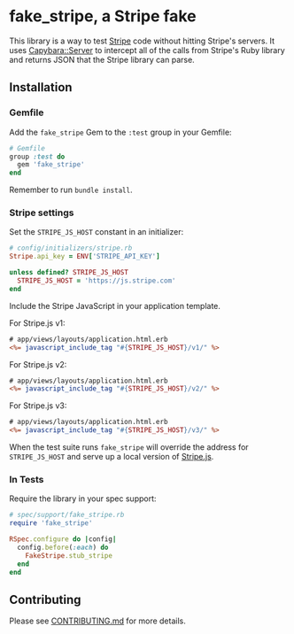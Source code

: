# fake\_stripe, a Stripe fake

This library is a way to test [Stripe](http://www.stripe.com/) code without hitting Stripe's
servers. It uses
[Capybara::Server](https://github.com/jnicklas/capybara/blob/master/lib/capybara/server.rb) to intercept all of the calls from Stripe's
Ruby library and returns JSON that the Stripe library can parse.

## Installation

### Gemfile

Add the `fake_stripe` Gem to the `:test` group in your Gemfile:

```ruby
# Gemfile
group :test do
  gem 'fake_stripe'
end
```

Remember to run `bundle install`.

### Stripe settings

Set the `STRIPE_JS_HOST` constant in an initializer:

```ruby
# config/initializers/stripe.rb
Stripe.api_key = ENV['STRIPE_API_KEY']

unless defined? STRIPE_JS_HOST
  STRIPE_JS_HOST = 'https://js.stripe.com'
end
```

Include the Stripe JavaScript in your application template.

For Stripe.js v1:

```rhtml
# app/views/layouts/application.html.erb
<%= javascript_include_tag "#{STRIPE_JS_HOST}/v1/" %>
```

For Stripe.js v2:

```rhtml
# app/views/layouts/application.html.erb
<%= javascript_include_tag "#{STRIPE_JS_HOST}/v2/" %>
```

For Stripe.js v3:

```rhtml
# app/views/layouts/application.html.erb
<%= javascript_include_tag "#{STRIPE_JS_HOST}/v3/" %>
```

When the test suite runs `fake_stripe` will override the address for
`STRIPE_JS_HOST` and serve up a local version of [Stripe.js](https://stripe.com/docs/stripe.js).

### In Tests

Require the library in your spec support:

```ruby
# spec/support/fake_stripe.rb
require 'fake_stripe'

RSpec.configure do |config|
  config.before(:each) do
    FakeStripe.stub_stripe
  end
end
```

## Contributing

Please see [CONTRIBUTING.md][1] for more details.

[1]: https://github.com/thoughtbot/fake_stripe/blob/master/CONTRIBUTING.md
